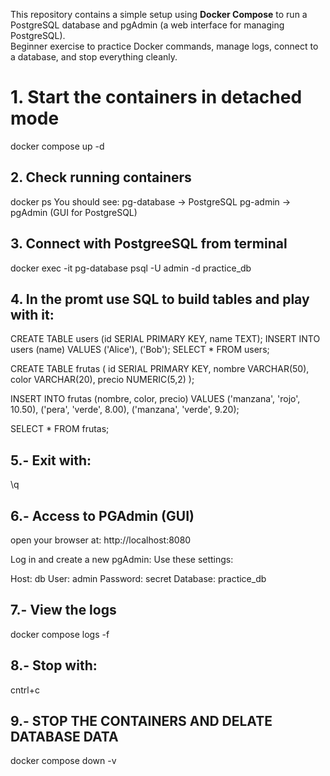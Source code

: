 This repository contains a simple setup using **Docker Compose** to run a PostgreSQL database and pgAdmin (a web interface for managing PostgreSQL).  
Beginner exercise to practice Docker commands, manage logs, connect to a database, and stop everything cleanly.

# 1. Start the containers in detached mode
docker compose up -d 

## 2. Check running containers 
docker ps 
You should see:
pg-database → PostgreSQL
pg-admin → pgAdmin (GUI for PostgreSQL)

## 3. Connect with PostgreeSQL from terminal 
docker exec -it pg-database psql -U admin -d practice_db

## 4. In the promt use SQL to build tables and play with it: 
CREATE TABLE users (id SERIAL PRIMARY KEY, name TEXT);
INSERT INTO users (name) VALUES ('Alice'), ('Bob');
SELECT * FROM users;

CREATE TABLE frutas (
  id SERIAL PRIMARY KEY,
  nombre VARCHAR(50),
  color VARCHAR(20),
  precio NUMERIC(5,2)
);

INSERT INTO frutas (nombre, color, precio)
VALUES
('manzana', 'rojo', 10.50),
('pera', 'verde', 8.00),
('manzana', 'verde', 9.20);

SELECT * FROM frutas;

## 5.- Exit with: 
\q 

## 6.- Access to PGAdmin (GUI)
open your browser at: 
http://localhost:8080

Log in and create a new pgAdmin:
Use these settings:

Host: db
User: admin
Password: secret
Database: practice_db

## 7.- View the logs 
docker compose logs -f

## 8.- Stop with: 
cntrl+c 

## 9.- STOP THE CONTAINERS AND DELATE DATABASE DATA 
docker compose down -v

